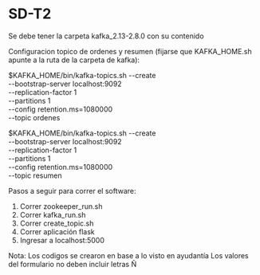 # SD-T2

Se debe tener la carpeta kafka_2.13-2.8.0 con su contenido

Configuracion topico de ordenes y resumen (fijarse que KAFKA_HOME.sh apunte a la ruta de la carpeta de kafka):

$KAFKA_HOME/bin/kafka-topics.sh --create\
 --bootstrap-server localhost:9092 \
 --replication-factor 1 \
 --partitions 1 \
 --config retention.ms=1080000 \
 --topic ordenes
 
$KAFKA_HOME/bin/kafka-topics.sh --create\
 --bootstrap-server localhost:9092 \
 --replication-factor 1 \
 --partitions 1 \
 --config retention.ms=1080000 \
 --topic resumen
 
 Pasos a seguir para correr el software:
  1. Correr zookeeper_run.sh
  2. Correr kafka_run.sh
  3. Correr create_topic.sh
  4. Correr aplicación flask
  5. Ingresar a localhost:5000

 Nota: Los codigos se crearon en base a lo visto en ayudantía
       Los valores del formulario no deben incluir letras Ñ
